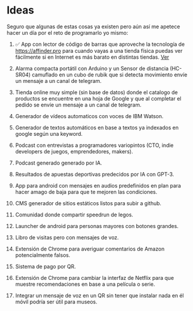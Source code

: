 # Ideas

Seguro que algunas de estas cosas ya existen pero aún así me apetece hacer un día por el reto de programarlo yo mismo:

1. ✅ App con lector de código de barras que aproveche la tecnología de https://affinder.pro para cuando vayas a una tienda física puedas ver fácilmente si en Internet es más barato en distintas tiendas. [Ver](https://twitter.com/vivirenremoto/status/1312385991752192000?s=19)

2. Alarma compacta portátil con Arduino y un Sensor de distancia (HC-SR04) camuflado en un cubo de rubik que si detecta movimiento envíe un mensaje a un canal de telegram.

3. Tienda online muy simple (sin base de datos) donde el catalogo de productos se encuentre en una hoja de Google y que al completar el pedido se envíe un mensaje a un canal de telegram.

4. Generador de vídeos automaticos con voces de IBM Watson.

5. Generador de textos automáticos en base a textos ya indexados en google según una keyword.

6. Podcast con entrevistas a programadores variopintos (CTO, indie developers de juegos, emprendedores, makers).

7. Podcast generado generado por IA.

8. Resultados de apuestas deportivas predecidos por IA con GPT-3.

9. App para android con mensajes en audios predefinidos en plan para hacer amago de baja para que te mejoren las condiciones.

10. CMS generador de sitios estáticos listos para subir a github.

11. Comunidad donde compartir speedrun de legos.

12. Launcher de android para personas mayores con botones grandes.

13. Libro de visitas pero con mensajes de voz.

14. Extensión de Chrome para averiguar comentarios de Amazon potencialmente falsos.

15. Sistema de pago por QR.

16. Extensión de Chrome para cambiar la interfaz de Netflix para que muestre recomendaciones en base a una película o serie.

17. Integrar un mensaje de voz en un QR sin tener que instalar nada en él móvil podría ser útil para museos.

